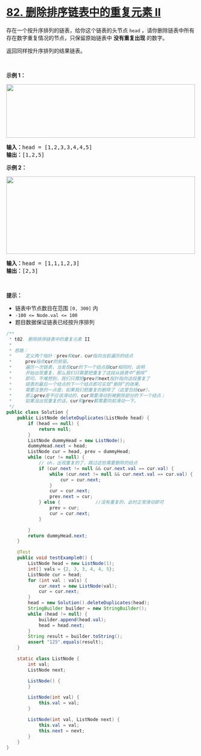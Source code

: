 # [82. 删除排序链表中的重复元素 II](https://leetcode-cn.com/problems/remove-duplicates-from-sorted-list-ii/)



<div class="content__1Y2H"><div class="notranslate"><p>存在一个按升序排列的链表，给你这个链表的头节点 <code>head</code> ，请你删除链表中所有存在数字重复情况的节点，只保留原始链表中&nbsp;<strong>没有重复出现</strong><em>&nbsp;</em>的数字。</p>

<p>返回同样按升序排列的结果链表。</p>

<p>&nbsp;</p>

<p><strong>示例 1：</strong></p>
<img style="width: 500px; height: 142px;" src="https://assets.leetcode.com/uploads/2021/01/04/linkedlist1.jpg" alt="">
<pre><strong>输入：</strong>head = [1,2,3,3,4,4,5]
<strong>输出：</strong>[1,2,5]
</pre>

<p><strong>示例 2：</strong></p>
<img style="width: 500px; height: 205px;" src="https://assets.leetcode.com/uploads/2021/01/04/linkedlist2.jpg" alt="">
<pre><strong>输入：</strong>head = [1,1,1,2,3]
<strong>输出：</strong>[2,3]
</pre>

<p>&nbsp;</p>

<p><strong>提示：</strong></p>

<ul>
	<li>链表中节点数目在范围 <code>[0, 300]</code> 内</li>
	<li><code>-100 &lt;= Node.val &lt;= 100</code></li>
	<li>题目数据保证链表已经按升序排列</li>
</ul>


```java
/**
 * t82. 删除排序链表中的重复元素 II
 *
 * 思路：
 *     定义两个指针：prev和cur，cur指向当前遍历的结点
 *     prev指向cur的前驱。
 *     遍历一次链表，当发现cur的下一个结点跟cur相同时，说明
 *     开始出现重复，那么我们只需要把重复了这段从链表中“删除”
 *     即可。不难想到，我们只需把prev的next指针指向这段重复了
 *     链表的最后一个结点的下一个结点即可实现“删除”的效果。
 *     需要注意的一点是，如果我们把重复的删除了（这里包括cur），
 *     那么prev是不应该滑动的，cur需要滑动到被删除部分的下一个结点；
 *     如果没出现重复的话，cur和prev都需要向前滑动一下。
 */
public class Solution {
    public ListNode deleteDuplicates(ListNode head) {
        if (head == null) {
            return null;
        }
        ListNode dummyHead = new ListNode();
        dummyHead.next = head;
        ListNode cur = head, prev = dummyHead;
        while (cur != null) {
            // oh，出现重复的了，跳过这些需要删除的结点
            if (cur.next != null && cur.next.val == cur.val) {
                while (cur.next != null && cur.next.val == cur.val) {
                    cur = cur.next;
                }
                cur = cur.next;
                prev.next = cur;
            } else {             //没有重复的，此时正常滑动即可
                prev = cur;
                cur = cur.next;
            }

        }
        return dummyHead.next;
    }

    @Test
    public void testExample0() {
        ListNode head = new ListNode(1);
        int[] vals = {2, 3, 3, 4, 4, 5};
        ListNode cur = head;
        for (int val : vals) {
            cur.next = new ListNode(val);
            cur = cur.next;
        }
        head = new Solution().deleteDuplicates(head);
        StringBuilder builder = new StringBuilder();
        while (head != null) {
            builder.append(head.val);
            head = head.next;
        }
        String result = builder.toString();
        assert "125".equals(result);
    }

    static class ListNode {
        int val;
        ListNode next;

        ListNode() {
        }

        ListNode(int val) {
            this.val = val;
        }

        ListNode(int val, ListNode next) {
            this.val = val;
            this.next = next;
        }
    }
}
```
